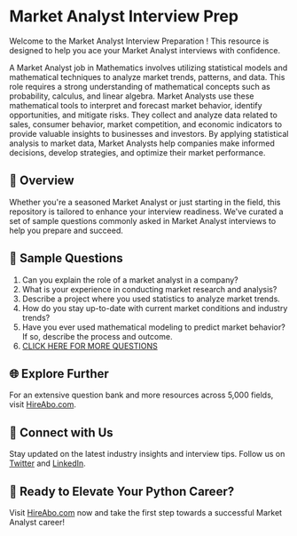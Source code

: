 # Market Analyst Interview Prep

Welcome to the Market Analyst Interview Preparation ! This resource is designed to help you ace your Market Analyst interviews with confidence.

A Market Analyst job in Mathematics involves utilizing statistical models and mathematical techniques to analyze market trends, patterns, and data. This role requires a strong understanding of mathematical concepts such as probability, calculus, and linear algebra. Market Analysts use these mathematical tools to interpret and forecast market behavior, identify opportunities, and mitigate risks. They collect and analyze data related to sales, consumer behavior, market competition, and economic indicators to provide valuable insights to businesses and investors. By applying statistical analysis to market data, Market Analysts help companies make informed decisions, develop strategies, and optimize their market performance.

## 🚀 Overview

Whether you're a seasoned Market Analyst or just starting in the field, this repository is tailored to enhance your interview readiness. We've curated a set of sample questions commonly asked in Market Analyst interviews to help you prepare and succeed.

## 📝 Sample Questions

1. Can you explain the role of a market analyst in a company?
2. What is your experience in conducting market research and analysis?
3. Describe a project where you used statistics to analyze market trends.
4. How do you stay up-to-date with current market conditions and industry trends?
5. Have you ever used mathematical modeling to predict market behavior? If so, describe the process and outcome.
6. [CLICK HERE FOR MORE QUESTIONS](https://hireabo.com/job/19_0_39/Market%20Analyst)

## 🌐 Explore Further

For an extensive question bank and more resources across 5,000 fields, visit [HireAbo.com](https://www.hireabo.com).

## 📱 Connect with Us

Stay updated on the latest industry insights and interview tips. Follow us on [Twitter](https://twitter.com/hireabo) and [LinkedIn](https://www.linkedin.com/in/hire-abo-3609972a8/).

## 🚀 Ready to Elevate Your Python Career?

Visit [HireAbo.com](https://www.hireabo.com) now and take the first step towards a successful Market Analyst career!
